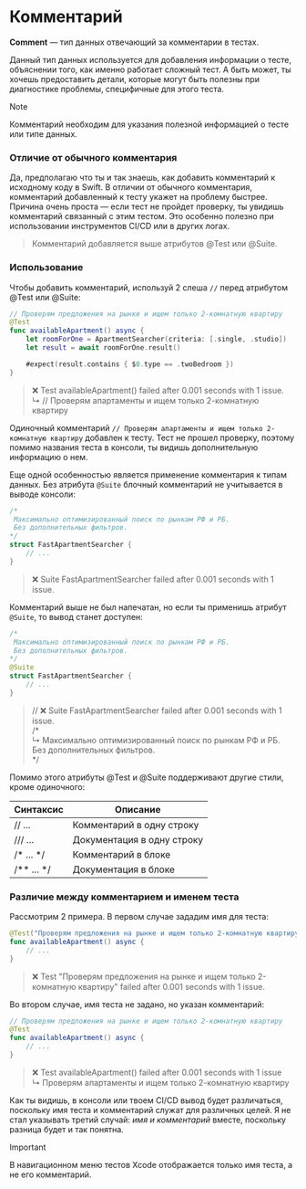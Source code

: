 # Комментарий

**Comment** — тип данных отвечающий за комментарии в тестах.

Данный тип данных используется для добавления информации о тесте, объяснении того,
как именно работает сложный тест. А быть может, ты хочешь предоставить детали, которые
могут быть полезны при диагностике проблемы, специфичные для этого теста.

> [!NOTE]
> Комментарий необходим для указания полезной информацией о тесте или типе данных.

### Отличие от обычного комментария

Да, предполагаю что ты и так знаешь, как добавить комментарий к исходному коду в Swift. В отличии от обычного комментария, комментарий добавленный к тесту укажет на проблему быстрее. Причина очень проста — если тест не пройдет проверку, ты увидишь комментарий связанный с этим тестом. Это особенно полезно при использовании инструментов CI/CD или в других логах.

> Комментарий добавляется выше атрибутов @Test или @Suite.

### Использование

Чтобы добавить комментарий, используй 2 слеша `//` перед атрибутом @Test или @Suite:

```swift
// Проверям предложения на рынке и ищем только 2-комнатную квартиру
@Test
func availableApartment() async {
	let roomForOne = ApartmentSearcher(criteria: [.single, .studio])
	let result = await roomForOne.result()

	#expect(result.contains { $0.type == .twoBedroom })
}
```

> ❌ Test availableApartment() failed after 0.001 seconds with 1 issue.<br/>
> ↳ // Проверям апартаменты и ищем только 2-комнатную квартиру

Одиночный комментарий `// Проверям апартаменты и ищем только 2-комнатную квартиру` добавлен к тесту. Тест не прошел проверку, поэтому помимо названия теста в консоли, ты видишь дополнительную информацию о нем.

Еще одной особенностью является применение комментария к типам данных.
Без атрибута `@Suite` блочный комментарий не учитывается в выводе консоли:

```swift
/*
 Максимально оптимизированный поиск по рынкам РФ и РБ.
 Без дополнительных фильтров.
*/
struct FastApartmentSearcher {
	// ...
}
```

> ❌ Suite FastApartmentSearcher failed after 0.001 seconds with 1 issue.

Комментарий выше не был напечатан, но если ты применишь атрибут `@Suite`, то вывод станет доступен:

```swift
/*
 Максимально оптимизированный поиск по рынкам РФ и РБ.
 Без дополнительных фильтров.
*/
@Suite
struct FastApartmentSearcher {
	// ...
}
```

> // ❌ Suite FastApartmentSearcher failed after 0.001 seconds with 1 issue.<br/>
/*<br/>
↳
 Максимально оптимизированный поиск по рынкам РФ и РБ.<br/>
 Без дополнительных фильтров.<br/>
*/

Помимо этого атрибуты @Test и @Suite поддерживают другие стили, кроме одиночного:

| Синтаксис   | Описание |
| ----------- | -------- |
| // ...      | Комментарий в одну строку |
| /// ...     | Документация в одну строку|
| /* ... */   | Комментарий в блоке       |
| /** ... */  | Документация в блоке      |

### Различие между комментарием и именем теста

Рассмотрим 2 примера. В первом случае зададим имя для теста:

```swift
@Test("Проверям предложения на рынке и ищем только 2-комнатную квартиру")
func availableApartment() async {
	// ...
}
```

> ❌ Test "Проверям предложения на рынке и ищем только 2-комнатную квартиру" failed after 0.001 seconds with 1 issue.

Во втором случае, имя теста не задано, но указан комментарий:

```swift
// Проверям предложения на рынке и ищем только 2-комнатную квартиру
@Test
func availableApartment() async {
	// ...
}
```

> ❌ Test availableApartment() failed after 0.001 seconds with 1 issue<br/>
↳ Проверям апартаменты и ищем только 2-комнатную квартиру

Как ты видишь, в консоли или твоем CI/CD вывод будет различаться, поскольку имя теста и комментарий служат для различных целей. Я не стал указывать третий случай: *имя и комментарий* вместе, поскольку разница будет и так понятна.

> [!IMPORTANT]
> В навигационном меню тестов Xcode отображается только имя теста, а не его комментарий.
